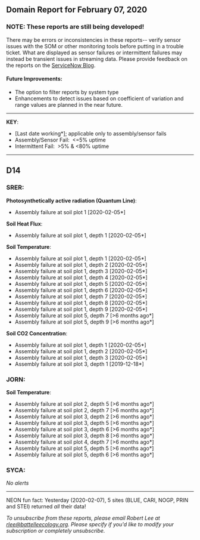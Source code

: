 ## Domain Report for February 07, 2020


### NOTE: These reports are still being developed!
There may be errors or inconsistencies in these reports-- verify sensor issues with the SOM or other monitoring tools before putting in a trouble ticket. What are displayed as sensor failures or intermittent failures may instead be transient issues in streaming data.
Please provide feedback on the reports on the [ServiceNow Blog](https://neon.service-now.com/community?id=community_blog&sys_id=9b4fbe8adbed734017ecf9041d9619be).

#### Future Improvements: 
 - The option to filter reports by system type 
 - Enhancements to detect issues based on coefficient of variation and range values are planned in the near future.

***

**KEY**:

 - [Last date working*]; applicable only to assembly/sensor fails
 - Assembly/Sensor Fail:&nbsp;&nbsp;<=5% uptime
 - Intermittent Fail:&nbsp;&nbsp;>5% & <80% uptime

***
## D14

### SRER:

**Photosynthetically active radiation (Quantum Line)**:
 - Assembly failure at soil plot 1 [2020-02-05*]

**Soil Heat Flux**:
 - Assembly failure at soil plot 1, depth 1 [2020-02-05*]

**Soil Temperature**:
 - Assembly failure at soil plot 1, depth 1 [2020-02-05*]
 - Assembly failure at soil plot 1, depth 2 [2020-02-05*]
 - Assembly failure at soil plot 1, depth 3 [2020-02-05*]
 - Assembly failure at soil plot 1, depth 4 [2020-02-05*]
 - Assembly failure at soil plot 1, depth 5 [2020-02-05*]
 - Assembly failure at soil plot 1, depth 6 [2020-02-05*]
 - Assembly failure at soil plot 1, depth 7 [2020-02-05*]
 - Assembly failure at soil plot 1, depth 8 [2020-02-05*]
 - Assembly failure at soil plot 1, depth 9 [2020-02-05*]
 - Assembly failure at soil plot 5, depth 7 [>6 months ago*]
 - Assembly failure at soil plot 5, depth 9 [>6 months ago*]

**Soil CO2 Concentration**:
 - Assembly failure at soil plot 1, depth 1 [2020-02-05*]
 - Assembly failure at soil plot 1, depth 2 [2020-02-05*]
 - Assembly failure at soil plot 1, depth 3 [2020-02-05*]
 - Assembly failure at soil plot 3, depth 1 [2019-12-18*]

### JORN:

**Soil Temperature**:
 - Assembly failure at soil plot 2, depth 5 [>6 months ago*]
 - Assembly failure at soil plot 2, depth 7 [>6 months ago*]
 - Assembly failure at soil plot 3, depth 2 [>6 months ago*]
 - Assembly failure at soil plot 3, depth 5 [>6 months ago*]
 - Assembly failure at soil plot 3, depth 6 [>6 months ago*]
 - Assembly failure at soil plot 3, depth 8 [>6 months ago*]
 - Assembly failure at soil plot 4, depth 7 [>6 months ago*]
 - Assembly failure at soil plot 5, depth 5 [>6 months ago*]
 - Assembly failure at soil plot 5, depth 6 [>6 months ago*]

### SYCA:

_No alerts_

***
NEON fun fact: Yesterday (2020-02-07), 5 sites (BLUE, CARI, NOGP, PRIN and STEI) returned _all_ their data!

_To unsubscribe from these reports, please email Robert Lee at rlee@battelleecology.org. Please specify if you'd like to modify your subscription or completely unsubscribe._
